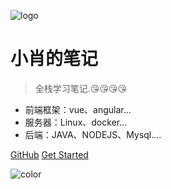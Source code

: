﻿![logo](https://portrait.gitee.com/uploads/avatars/user/563/1689489_aloneDr_1587613068.png!avatar200)

# 小肖的笔记

> 全栈学习笔记.😘😘😘😘

* 前端框架：vue、angular...
* 服务器：Linux、docker...
* 后端：JAVA、NODEJS、Mysql....

[GitHub](https://gitee.com/lonelyxiao)
[Get Started](/README)

![color](#F0FFFF)